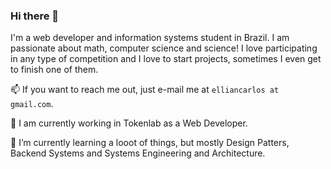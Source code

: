 ### Hi there 👋

I'm a web developer and information systems student in Brazil. I am passionate about math, computer science and science! I love participating in any type of competition and I love to start projects, sometimes I even get to finish one of them.

📫 If you want to reach me out, just e-mail me at `elliancarlos at gmail.com`.

🔭 I am currently working in Tokenlab as a Web Developer.

🌱 I’m currently learning a looot of things, but mostly Design Patters, Backend Systems and Systems Engineering and Architecture.
<!--
**EllianCarlos/EllianCarlos** is a ✨ _special_ ✨ repository because its `README.md` (this file) appears on your GitHub profile.

Here are some ideas to get you started:

- 🔭 I’m currently working on ...
- 🌱 I’m currently learning ...
- 👯 I’m looking to collaborate on ...
- 🤔 I’m looking for help with ...
- 💬 Ask me about ...
- 📫 How to reach me: ...
- 😄 Pronouns: ...
- ⚡ Fun fact: ...
-->
